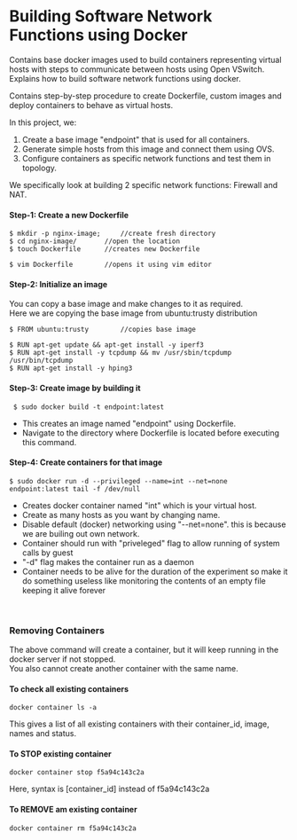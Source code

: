 # Building Software Network Functions using Docker
Contains base docker images used to build containers representing virtual hosts with steps to communicate between hosts using Open VSwitch. Explains how to build software network functions using docker. 

Contains step-by-step procedure to create Dockerfile, custom images and deploy containers to behave as virtual hosts.

In this project, we:
1. Create a base image "endpoint" that is used for all containers.
2. Generate simple hosts from this image and connect them using OVS.
3. Configure containers as specific network functions and test them in topology.

We specifically look at building 2 specific network functions: Firewall and NAT.


#### Step-1: Create a new Dockerfile
	
	$ mkdir -p nginx-image;  	//create fresh directory
	$ cd nginx-image/  		//open the location
	$ touch Dockerfile		//creates new Dockerfile 
	
	$ vim Dockerfile		//opens it using vim editor
	

#### Step-2: Initialize an image 

You can copy a base image and make changes to it as required. <br>
Here we are copying the base image from ubuntu:trusty distribution
	
	$ FROM ubuntu:trusty		//copies base image
	
	$ RUN apt-get update && apt-get install -y iperf3
	$ RUN apt-get install -y tcpdump && mv /usr/sbin/tcpdump /usr/bin/tcpdump
	$ RUN apt-get install -y hping3
	

#### Step-3: Create image by building it

	 $ sudo docker build -t endpoint:latest
	
- This creates an image named "endpoint" using Dockerfile.
- Navigate to the directory where Dockerfile is located before executing this command.

#### Step-4: Create containers for that image

	$ sudo docker run -d --privileged --name=int --net=none endpoint:latest tail -f /dev/null
	
- Creates docker container named "int" which is your virtual host.
- Create as many hosts as you want by changing name.
- Disable default (docker) networking using "--net=none". this is because we are builing out own network.
- Container should run with "priveleged" flag to allow running of system calls by guest
- "-d" flag makes the container run as a daemon
- Container needs to be alive for the duration of the experiment so make it do something useless like monitoring the contents of an empty file keeping it alive forever
<br>

### Removing Containers
The above command will create a container, but it will keep running in the docker server if not stopped.<br>
You also cannot create another container with the same name.

#### To check all existing containers
<pre><code>docker container ls -a</code></pre>
This gives a list of all existing containers with their container_id, image, names and status.

#### To STOP existing container
<pre><code>docker container stop f5a94c143c2a </code></pre>
Here, syntax is [container_id] instead of f5a94c143c2a

#### To REMOVE am existing container
<pre><code>docker container rm f5a94c143c2a </code></pre>
